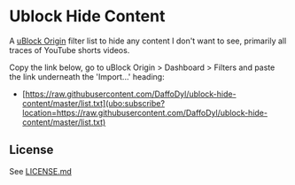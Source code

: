 # Ublock Hide Content

A [uBlock Origin](https://github.com/gorhill/uBlock) filter list to hide any content I don't want to see, primarily all traces of YouTube shorts videos.

Copy the link below, go to uBlock Origin > Dashboard > Filters and paste the link underneath the 'Import...' heading:
- [https://raw.githubusercontent.com/DaffoDyl/ublock-hide-content/master/list.txt](ubo:subscribe?location=https://raw.githubusercontent.com/DaffoDyl/ublock-hide-content/master/list.txt)

## License

See [LICENSE.md](https://github.com/DaffoDyl/ublock-hide-content/blob/master/LICENSE.md)
